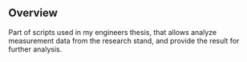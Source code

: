 ## Overview

Part of scripts used in my engineers thesis, that allows  analyze measurement data from the research stand, and provide the result for further analysis.  
